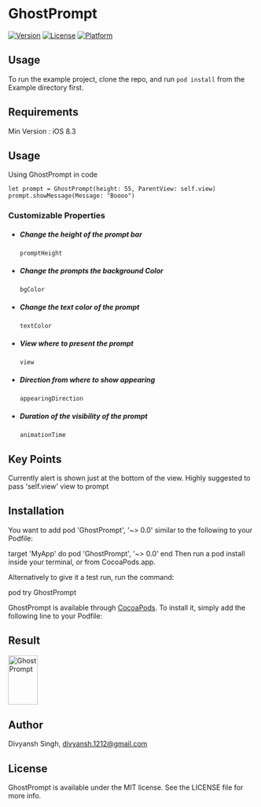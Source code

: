 # GhostPrompt

[![Version](https://img.shields.io/cocoapods/v/GhostPrompt.svg?style=flat)](http://cocoapods.org/pods/GhostPrompt)
[![License](https://img.shields.io/cocoapods/l/GhostPrompt.svg?style=flat)](http://cocoapods.org/pods/GhostPrompt)
[![Platform](https://img.shields.io/cocoapods/p/GhostPrompt.svg?style=flat)](http://cocoapods.org/pods/GhostPrompt)

## Usage

To run the example project, clone the repo, and run `pod install` from the Example directory first.

## Requirements

Min Version : iOS 8.3

## Usage

Using GhostPrompt in code

```
let prompt = GhostPrompt(height: 55, ParentView: self.view)
prompt.showMessage(Message: "Boooo")
```

### Customizable Properties

* ##### Change the height of the prompt bar

    `promptHeight`

* ##### Change the prompts the background Color

    `bgColor`

* ##### Change the text color of the prompt

    `textColor`

* ##### View where to present the prompt

    `view`

* ##### Direction from where to show appearing

    `appearingDirection`

* ##### Duration of the visibility of the prompt

    `animationTime`

## Key Points

Currently alert is shown just at the bottom of the view.
Highly suggested to pass 'self.view' view to prompt

## Installation

You want to add pod 'GhostPrompt', '~> 0.0' similar to the following to your Podfile:

target 'MyApp' do pod 'GhostPrompt', '~> 0.0' end Then run a pod install inside your terminal, or from CocoaPods.app.

Alternatively to give it a test run, run the command:

pod try GhostPrompt


GhostPrompt is available through [CocoaPods](http://cocoapods.org). To install
it, simply add the following line to your Podfile:

## Result

<img src="https://media.giphy.com/media/xT0BKBnnoc26g3In5u/giphy.gif" alt="GhostPrompt" style="width:60px;height:100px;">

## Author

Divyansh Singh, divyansh.1212@gmail.com

## License

GhostPrompt is available under the MIT license. See the LICENSE file for more info.